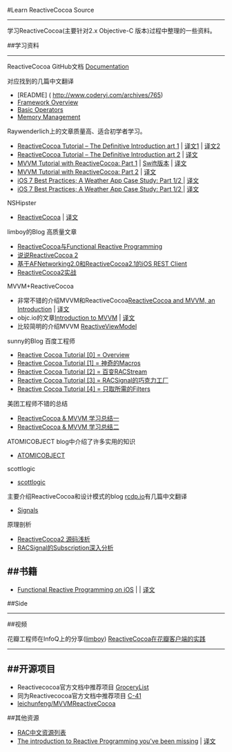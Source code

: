 #Learn ReactiveCocoa Source

---

学习ReactiveCocoa(主要针对2.x Objective-C 版本)过程中整理的一些资料。

##学习资料

---
ReactiveCocoa GitHub文档 [Documentation](https://github.com/ReactiveCocoa/ReactiveCocoa/tree/v2.5/Documentation)

对应找到的几篇中文翻译

* [README] ( http://www.coderyi.com/archives/765)
* [Framework Overview](http://segmentfault.com/a/1190000000407346)
* [Basic Operators](http://segmentfault.com/a/1190000000408492)
* [Memory Management](https://github.com/ReactiveCocoaChina/ReactiveCocoaChineseResources/blob/master/RAC文档翻译/内存管理.md)

Raywenderlich上的文章质量高、适合初学者学习。

* [ReactiveCocoa Tutorial – The Definitive Introduction art 1](http://www.raywenderlich.com/62699/reactivecocoa-tutorial-pt1)  | [译文1](http://southpeak.github.io/blog/2014/08/02/reactivecocoazhi-nan-%5B%3F%5D-:xin-hao/) | [译文2](http://benbeng.leanote.com/post/ReactiveCocoaTutorial-part1)
* [ReactiveCocoa Tutorial – The Definitive Introduction art 2](http://www.raywenderlich.com/62796/reactivecocoa-tutorial-pt2)  | [译文](http://southpeak.github.io/blog/2014/08/02/reactivecocoazhi-nan-er-:twittersou-suo-shi-li/)
* [MVVM Tutorial with ReactiveCocoa: Part 1](http://www.raywenderlich.com/74106/mvvm-tutorial-with-reactivecocoa-part-1) | [Swift版本](http://blog.scottlogic.com/2014/07/24/mvvm-reactivecocoa-swift.html) | [译文](http://southpeak.github.io/blog/2014/08/08/mvvmzhi-nan-yi-:flickrsou-suo-shi-li/)
* [MVVM Tutorial with ReactiveCocoa: Part 2](http://www.raywenderlich.com/74131/mvvm-tutorial-with-reactivecocoa-part-2) | [译文](http://southpeak.github.io/blog/2014/08/12/mvvmzhi-nan-er-:flickrsou-suo-shen-ru/)
* [iOS 7 Best Practices; A Weather App Case Study: Part 1/2
](http://www.raywenderlich.com/55384/ios-7-best-practices-part-1) | [译文](http://blog.jobbole.com/62488/)
* [iOS 7 Best Practices; A Weather App Case Study: Part 1/2
](http://www.raywenderlich.com/55384/ios-7-best-practices-part-2) | [译文](http://blog.jobbole.com/62448/)

NSHipster

* [Reactive​Cocoa](http://nshipster.com/reactivecocoa/) | [译文](http://nshipster.cn/reactivecocoa/)


limboy的Blog 高质量文章

* [ReactiveCocoa与Functional Reactive Programming](http://limboy.me/ios/2013/06/19/frp-reactivecocoa.html)
* [说说ReactiveCocoa 2](http://limboy.me/ios/2013/12/27/reactivecocoa-2.html)
* [基于AFNetworking2.0和ReactiveCocoa2.1的iOS REST Client](http://limboy.me/ios/2014/01/05/ios-rest-client-implementation.html)
* [ReactiveCocoa2实战](http://limboy.me/ios/2014/06/06/deep-into-reactivecocoa2.html)

MVVM+ReactiveCocoa

* 非常不错的介绍MVVM和ReactiveCocoa[ReactiveCocoa and MVVM, an Introduction](http://www.sprynthesis.com/2014/12/06/reactivecocoa-mvvm-introduction/) | [译文](http://yulingtianxia.com/blog/2015/05/21/ReactiveCocoa-and-MVVM-an-Introduction/)
* objc.io的文章[Introduction to MVVM](https://www.objc.io/issues/13-architecture/mvvm/) | [译文](http://objccn.io/issue-13-1/)
* 比较简明的介绍MVVM [ReactiveViewModel](https://github.com/ReactiveCocoa/ReactiveViewModel)



sunny的Blog 百度工程师

* [Reactive Cocoa Tutorial [0] = Overview](http://blog.sunnyxx.com/2014/03/06/rac_0_overview/)
* [Reactive Cocoa Tutorial [1] = 神奇的Macros](http://blog.sunnyxx.com/2014/03/06/rac_1_macros/)
* [Reactive Cocoa Tutorial [2] = 百变RACStream](http://blog.sunnyxx.com/2014/03/06/rac_2_racstream/)
* [Reactive Cocoa Tutorial [3] = RACSignal的巧克力工厂](http://blog.sunnyxx.com/2014/03/06/rac_3_racsignal/)
* [Reactive Cocoa Tutorial [4] = 只取所需的Filters](http://blog.sunnyxx.com/2014/04/19/rac_4_filters/)

美团工程师不错的总结

* [ReactiveCocoa & MVVM 学习总结一](http://blog.csdn.net/colorapp/article/details/46524893)
* [ReactiveCocoa & MVVM 学习总结二](http://blog.csdn.net/colorapp/article/details/46537729)


ATOMICOBJECT blog中介绍了许多实用的知识

* [ATOMICOBJECT](http://spin.atomicobject.com/?s=ReactiveCocoa)

scottlogic

* [scottlogic](http://www.scottlogic.com/search?q=ReactiveCocoa)

主要介绍ReactiveCocoa和设计模式的blog [rcdp.io](http://rcdp.io)有几篇中文翻译

* [Signals](http://noark9.github.io/2015/01/25/rac-signal-from-rcdio/)


原理剖析

* [ReactiveCocoa2 源码浅析](http://nathanli.cn/2015/08/27/reactivecocoa2-源码浅析/)
* [RACSignal的Subscription深入分析](http://tech.meituan.com/RACSignalSubscription.html)

##书籍
---
* [Functional Reactive Programming on iOS](https://leanpub.com/iosfrp) | | [译文](https://github.com/KevinHM/FunctionalReactiveProgrammingOniOS)


##Side

---
##视频


花瓣工程师在InfoQ上的分享([limboy](http://limboy.me)) [ReactiveCocoa在花瓣客户端的实践](http://www.infoq.com/cn/presentations/practice-of-reactivecocoa-in-huabanwang-client)

---
##开源项目
---
* Reactivecocoa官方文档中推荐项目 [GroceryList](https://github.com/jspahrsummers/GroceryList)
* 同为Reactivecocoa官方文档中推荐项目 [C-41](https://github.com/AshFurrow/C-41)
* [leichunfeng/MVVMReactiveCocoa](https://github.com/leichunfeng/MVVMReactiveCocoa)

##其他资源

* [RAC中文资源列表](https://github.com/ReactiveCocoaChina/ReactiveCocoaChineseResources)
* [The introduction to Reactive Programming you've been missing](https://gist.github.com/staltz/868e7e9bc2a7b8c1f754) | [译文](http://nathanli.cn/2015/06/16/响应式编程简介/)


